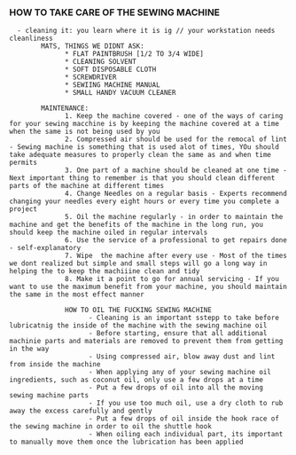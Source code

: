 ### HOW TO TAKE CARE OF THE SEWING MACHINE
      - cleaning it: you learn where it is ig // your workstation needs cleanliness 
            MATS, THINGS WE DIDNT ASK: 
                  * FLAT PAINTBRUSH [1/2 TO 3/4 WIDE]
                  * CLEANING SOLVENT
                  * SOFT DISPOSABLE CLOTH
                  * SCREWDRIVER
                  * SEWIING MACHINE MANUAL
                  * SMALL HANDY VACUUM CLEANER
                  
            MAINTENANCE: 
                  1. Keep the machine covered - one of the ways of caring for your sewing macchine is by keeping the machine covered at a time when the same is not being used by you
                  2. Compressed air should be used for the remocal of lint - Sewing machine is something that is used alot of times, YOu should take adequate measures to properly clean the same as and when time permits
                  3. One part of a machine should be cleaned at one time - Next important thing to remember is that you should clean different parts of the machine at different times
                  4. Change Needles on a regular basis - Experts recommend changing your needles every eight hours or every time you complete a project
                  5. Oil the machine regularly - in order to maintain the machine and get the benefits of the machine in the long run, you should keep the machine oiled in regular intervals
                  6. Use the service of a professional to get repairs done - self-explanatory
                  7. Wipe  the machine after every use - Most of the times we dont realized but simple and small steps will go a long way in helping the to keep the machiiine clean and tidy 
                  8. Make it a point to go for annual servicing - If you want to use the maximum benefit from your machine, you should maintain the same in the most effect manner

                  HOW TO OIL THE FUCKING SEWING MACHINE
                        - Cleaning is an important sstepp to take before lubricatnig the inside of the machine with the sewing machine oil      
                        - Before starting, ensure that all additional machinie parts and materials are removed to prevent them from getting in the way
                        - Using compressed air, blow away dust and lint from inside the machine
                        - When applying any of your sewing machine oil ingredients, such as coconut oil, only use a few drops at a time
                        - Put a few drops of oil into all the moving sewing machine parts
                        - If you use too much oil, use a dry cloth to rub away the excess carefully and gently 
                        - Put a few drops of oil inside the hook race of the sewing machine in order to oil the shuttle hook
                        - When oiling each individual part, its important to manually move them once the lubrication has been applied
